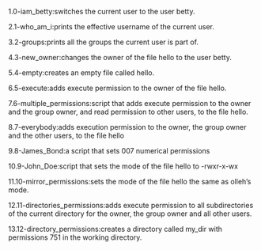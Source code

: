 1.0-iam_betty:switches the current user to the user betty.

2.1-who_am_i:prints the effective username of the current user.

3.2-groups:prints all the groups the current user is part of.

4.3-new_owner:changes the owner of the file hello to the user betty.

5.4-empty:creates an empty file called hello.

6.5-execute:adds execute permission to the owner of the file hello.

7.6-multiple_permissions:script that adds execute permission to the owner and the group owner, and read permission to other users, to the file hello.

8.7-everybody:adds execution permission to the owner, the group owner and the other users, to the file hello

9.8-James_Bond:a script that sets 007 numerical permissions

10.9-John_Doe:script that sets the mode of the file hello to -rwxr-x-wx

11.10-mirror_permissions:sets the mode of the file hello the same as olleh’s mode.

12.11-directories_permissions:adds execute permission to all subdirectories of the current directory for the owner, the group owner and all other users.

13.12-directory_permissions:creates a directory called my_dir with permissions 751 in the working directory.

